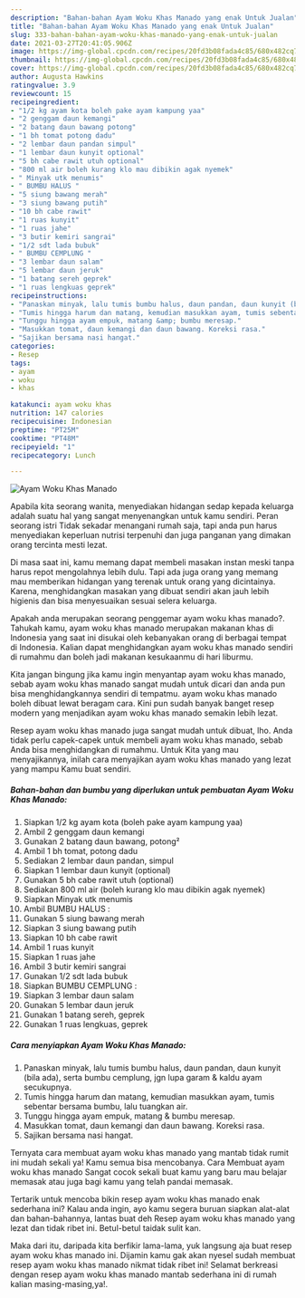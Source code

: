 ```yaml
---
description: "Bahan-bahan Ayam Woku Khas Manado yang enak Untuk Jualan"
title: "Bahan-bahan Ayam Woku Khas Manado yang enak Untuk Jualan"
slug: 333-bahan-bahan-ayam-woku-khas-manado-yang-enak-untuk-jualan
date: 2021-03-27T20:41:05.906Z
image: https://img-global.cpcdn.com/recipes/20fd3b08fada4c85/680x482cq70/ayam-woku-khas-manado-foto-resep-utama.jpg
thumbnail: https://img-global.cpcdn.com/recipes/20fd3b08fada4c85/680x482cq70/ayam-woku-khas-manado-foto-resep-utama.jpg
cover: https://img-global.cpcdn.com/recipes/20fd3b08fada4c85/680x482cq70/ayam-woku-khas-manado-foto-resep-utama.jpg
author: Augusta Hawkins
ratingvalue: 3.9
reviewcount: 15
recipeingredient:
- "1/2 kg ayam kota boleh pake ayam kampung yaa"
- "2 genggam daun kemangi"
- "2 batang daun bawang potong"
- "1 bh tomat potong dadu"
- "2 lembar daun pandan simpul"
- "1 lembar daun kunyit optional"
- "5 bh cabe rawit utuh optional"
- "800 ml air boleh kurang klo mau dibikin agak nyemek"
- " Minyak utk menumis"
- " BUMBU HALUS "
- "5 siung bawang merah"
- "3 siung bawang putih"
- "10 bh cabe rawit"
- "1 ruas kunyit"
- "1 ruas jahe"
- "3 butir kemiri sangrai"
- "1/2 sdt lada bubuk"
- " BUMBU CEMPLUNG "
- "3 lembar daun salam"
- "5 lembar daun jeruk"
- "1 batang sereh geprek"
- "1 ruas lengkuas geprek"
recipeinstructions:
- "Panaskan minyak, lalu tumis bumbu halus, daun pandan, daun kunyit (bila ada), serta bumbu cemplung, jgn lupa garam &amp; kaldu ayam secukupnya."
- "Tumis hingga harum dan matang, kemudian masukkan ayam, tumis sebentar bersama bumbu, lalu tuangkan air."
- "Tunggu hingga ayam empuk, matang &amp; bumbu meresap."
- "Masukkan tomat, daun kemangi dan daun bawang. Koreksi rasa."
- "Sajikan bersama nasi hangat."
categories:
- Resep
tags:
- ayam
- woku
- khas

katakunci: ayam woku khas 
nutrition: 147 calories
recipecuisine: Indonesian
preptime: "PT25M"
cooktime: "PT48M"
recipeyield: "1"
recipecategory: Lunch

---
```



![Ayam Woku Khas Manado](https://img-global.cpcdn.com/recipes/20fd3b08fada4c85/680x482cq70/ayam-woku-khas-manado-foto-resep-utama.jpg)

Apabila kita seorang wanita, menyediakan hidangan sedap kepada keluarga adalah suatu hal yang sangat menyenangkan untuk kamu sendiri. Peran seorang istri Tidak sekadar menangani rumah saja, tapi anda pun harus menyediakan keperluan nutrisi terpenuhi dan juga panganan yang dimakan orang tercinta mesti lezat.

Di masa  saat ini, kamu memang dapat membeli masakan instan meski tanpa harus repot mengolahnya lebih dulu. Tapi ada juga orang yang memang mau memberikan hidangan yang terenak untuk orang yang dicintainya. Karena, menghidangkan masakan yang dibuat sendiri akan jauh lebih higienis dan bisa menyesuaikan sesuai selera keluarga. 



Apakah anda merupakan seorang penggemar ayam woku khas manado?. Tahukah kamu, ayam woku khas manado merupakan makanan khas di Indonesia yang saat ini disukai oleh kebanyakan orang di berbagai tempat di Indonesia. Kalian dapat menghidangkan ayam woku khas manado sendiri di rumahmu dan boleh jadi makanan kesukaanmu di hari liburmu.

Kita jangan bingung jika kamu ingin menyantap ayam woku khas manado, sebab ayam woku khas manado sangat mudah untuk dicari dan anda pun bisa menghidangkannya sendiri di tempatmu. ayam woku khas manado boleh dibuat lewat beragam cara. Kini pun sudah banyak banget resep modern yang menjadikan ayam woku khas manado semakin lebih lezat.

Resep ayam woku khas manado juga sangat mudah untuk dibuat, lho. Anda tidak perlu capek-capek untuk membeli ayam woku khas manado, sebab Anda bisa menghidangkan di rumahmu. Untuk Kita yang mau menyajikannya, inilah cara menyajikan ayam woku khas manado yang lezat yang mampu Kamu buat sendiri.

<!--inarticleads1-->

##### Bahan-bahan dan bumbu yang diperlukan untuk pembuatan Ayam Woku Khas Manado:

1. Siapkan 1/2 kg ayam kota (boleh pake ayam kampung yaa)
1. Ambil 2 genggam daun kemangi
1. Gunakan 2 batang daun bawang, potong²
1. Ambil 1 bh tomat, potong dadu
1. Sediakan 2 lembar daun pandan, simpul
1. Siapkan 1 lembar daun kunyit (optional)
1. Gunakan 5 bh cabe rawit utuh (optional)
1. Sediakan 800 ml air (boleh kurang klo mau dibikin agak nyemek)
1. Siapkan  Minyak utk menumis
1. Ambil  BUMBU HALUS :
1. Gunakan 5 siung bawang merah
1. Siapkan 3 siung bawang putih
1. Siapkan 10 bh cabe rawit
1. Ambil 1 ruas kunyit
1. Siapkan 1 ruas jahe
1. Ambil 3 butir kemiri sangrai
1. Gunakan 1/2 sdt lada bubuk
1. Siapkan  BUMBU CEMPLUNG :
1. Siapkan 3 lembar daun salam
1. Gunakan 5 lembar daun jeruk
1. Gunakan 1 batang sereh, geprek
1. Gunakan 1 ruas lengkuas, geprek




<!--inarticleads2-->

##### Cara menyiapkan Ayam Woku Khas Manado:

1. Panaskan minyak, lalu tumis bumbu halus, daun pandan, daun kunyit (bila ada), serta bumbu cemplung, jgn lupa garam &amp; kaldu ayam secukupnya.
1. Tumis hingga harum dan matang, kemudian masukkan ayam, tumis sebentar bersama bumbu, lalu tuangkan air.
1. Tunggu hingga ayam empuk, matang &amp; bumbu meresap.
1. Masukkan tomat, daun kemangi dan daun bawang. Koreksi rasa.
1. Sajikan bersama nasi hangat.




Ternyata cara membuat ayam woku khas manado yang mantab tidak rumit ini mudah sekali ya! Kamu semua bisa mencobanya. Cara Membuat ayam woku khas manado Sangat cocok sekali buat kamu yang baru mau belajar memasak atau juga bagi kamu yang telah pandai memasak.

Tertarik untuk mencoba bikin resep ayam woku khas manado enak sederhana ini? Kalau anda ingin, ayo kamu segera buruan siapkan alat-alat dan bahan-bahannya, lantas buat deh Resep ayam woku khas manado yang lezat dan tidak ribet ini. Betul-betul taidak sulit kan. 

Maka dari itu, daripada kita berfikir lama-lama, yuk langsung aja buat resep ayam woku khas manado ini. Dijamin kamu gak akan nyesel sudah membuat resep ayam woku khas manado nikmat tidak ribet ini! Selamat berkreasi dengan resep ayam woku khas manado mantab sederhana ini di rumah kalian masing-masing,ya!.


